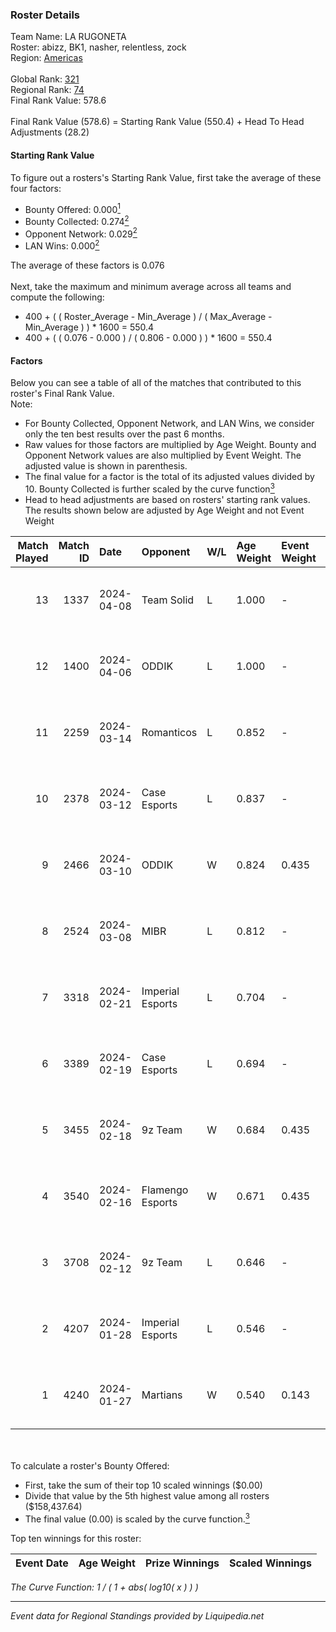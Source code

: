 ### Roster Details<br />
Team Name: LA RUGONETA<br />
Roster: abizz, BK1, nasher, relentless, zock<br />
Region: [Americas]( ../standings_americas.md)<br />
<br />
Global Rank: [321](../standings_global.md)<br />
Regional Rank: [74]( ../standings_americas.md)<br />
Final Rank Value:  578.6<br />
<br />
Final Rank Value (578.6) = Starting Rank Value (550.4) + Head To Head Adjustments (28.2)<br />

#### Starting Rank Value<br />
To figure out a rosters's Starting Rank Value, first take the average of these four factors:<br />
- Bounty Offered: 0.000[<sup>1</sup>](#table2)
- Bounty Collected: 0.274[<sup>2</sup>](#table1)
- Opponent Network: 0.029[<sup>2</sup>](#table1)
- LAN Wins: 0.000[<sup>2</sup>](#table1)

The average of these factors is 0.076<br />
<br />
Next, take the maximum and minimum average across all teams and compute the following:<br />
- 400 + ( ( Roster_Average - Min_Average ) / ( Max_Average - Min_Average ) ) * 1600 = 550.4
- 400 + ( ( 0.076 - 0.000 ) / ( 0.806 - 0.000 ) ) * 1600 = 550.4


#### Factors<br />
Below you can see a table of all of the matches that contributed to this roster's Final Rank Value.<br />
Note:<br />

- For Bounty Collected, Opponent Network, and LAN Wins, we consider only the ten best results over the past 6 months.
- Raw values for those factors are multiplied by Age Weight. Bounty and Opponent Network values are also multiplied by Event Weight. The adjusted value is shown in parenthesis.
- The final value for a factor is the total of its adjusted values divided by 10. Bounty Collected is further scaled by the curve function[<sup>3</sup>](#curveFunction)
- Head to head adjustments are based on rosters' starting rank values. The results shown below are adjusted by Age Weight and not Event Weight
<span id="table1"></span><br />


| Match Played | Match ID | Date       | Opponent         | W/L | Age Weight | Event Weight | Bounty Collected | Opponent Network | LAN Wins  | H2H Adj. | Roster                               |
| -: | -: | :- | :- | :- | :- | :- | :- | :- | :- | -: | :- |
|           13 |     1337 | 2024-04-08 | Team Solid       | L   | 1.000      | -            | -                | -                | -         |    -6.59 | abizz, BK1, nasher, relentless, zock |
|           12 |     1400 | 2024-04-06 | ODDIK            | L   | 1.000      | -            | -                | -                | -         |    -4.58 | abizz, BK1, nasher, relentless, zock |
|           11 |     2259 | 2024-03-14 | Romanticos       | L   | 0.852      | -            | -                | -                | -         |   -10.73 | abizz, BK1, KAISER, naz, relentless  |
|           10 |     2378 | 2024-03-12 | Case Esports     | L   | 0.837      | -            | -                | -                | -         |    -5.97 | abizz, BK1, KAISER, naz, relentless  |
|            9 |     2466 | 2024-03-10 | ODDIK            | W   | 0.824      | 0.435        | 0.015 (0.005)    | 0.402 (0.144)    | 0 (0.000) |    22.05 | abizz, BK1, KAISER, naz, relentless  |
|            8 |     2524 | 2024-03-08 | MIBR             | L   | 0.812      | -            | -                | -                | -         |    -0.10 | abizz, BK1, KAISER, naz, relentless  |
|            7 |     3318 | 2024-02-21 | Imperial Esports | L   | 0.704      | -            | -                | -                | -         |    -0.10 | abizz, BK1, KAISER, naz, relentless  |
|            6 |     3389 | 2024-02-19 | Case Esports     | L   | 0.694      | -            | -                | -                | -         |    -4.15 | abizz, BK1, KAISER, naz, relentless  |
|            5 |     3455 | 2024-02-18 | 9z Team          | W   | 0.684      | 0.435        | 0.057 (0.017)    | 0.376 (0.112)    | 0 (0.000) |    19.54 | abizz, BK1, KAISER, naz, relentless  |
|            4 |     3540 | 2024-02-16 | Flamengo Esports | W   | 0.671      | 0.435        | 0.000 (0.000)    | 0.101 (0.030)    | 0 (0.000) |    10.11 | abizz, BK1, KAISER, naz, relentless  |
|            3 |     3708 | 2024-02-12 | 9z Team          | L   | 0.646      | -            | -                | -                | -         |    -1.68 | abizz, BK1, KAISER, naz, relentless  |
|            2 |     4207 | 2024-01-28 | Imperial Esports | L   | 0.546      | -            | -                | -                | -         |    -0.07 | abizz, BK1, KAISER, naz, relentless  |
|            1 |     4240 | 2024-01-27 | Martians         | W   | 0.540      | 0.143        | 0.001 (0.000)    | 0.108 (0.008)    | 0 (0.000) |    10.45 | abizz, BK1, KAISER, naz, relentless  |

<br />
<span id="table2"></span><br />
To calculate a roster's Bounty Offered:<br />

- First, take the sum of their top 10 scaled winnings ($0.00)
- Divide that value by the 5th highest value among all rosters ($158,437.64)
- The final value (0.00) is scaled by the curve function.[<sup>3</sup>](#curveFunction)

Top ten winnings for this roster:<br />

| Event Date | Age Weight | Prize Winnings | Scaled Winnings |
| :- | -: | :- | :- |


<span id="curveFunction"></span>_The Curve Function: 1 / ( 1 + abs( log10( x ) ) )_<br />

---
_Event data for Regional Standings provided by Liquipedia.net_<br />
